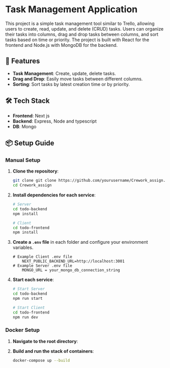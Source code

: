 

# Task Management Application

This project is a simple task management tool similar to Trello, allowing users to create, read, update, and delete (CRUD) tasks. Users can organize their tasks into columns, drag and drop tasks between columns, and sort tasks based on time or priority. The project is built with React for the frontend and Node.js with MongoDB for the backend.

## 🌟 Features
- **Task Management**: Create, update, delete tasks. 
- **Drag and Drop**: Easily move tasks between different columns.
- **Sorting**: Sort tasks by latest creation time or by priority. 

## 🛠️ Tech Stack
- **Frontend**: Next js
- **Backend**: Express, Node and typescript
- **DB**: Mongo

## 📦 Setup Guide

### Manual Setup
1. **Clone the repository**:
    ```sh
    git clone git clone https://github.com/yourusername/Crework_assign.git
    cd Crework_assign
    ```

2. **Install dependencies for each service**:
    ```sh
    # Server
    cd todo-backend
    npm install

    # Client
    cd todo-frontend
    npm install
    ```

3. **Create a `.env` file** in each folder and configure your environment variables.
    ```env
    # Example Client .env file
	    NEXT_PUBLIC_BACKEND_URL=http://localhost:3001
    # Example Server .env file
	    MONGO_URL = your_mongo_db_connection_string

    ```

5. **Start each service**:
    ```sh
    # Start Server
    cd todo-backend
    npm run start

    # Start Client
    cd todo-frontend
    npm run dev
    ```

### Docker Setup
1. **Navigate to the root directory**:

2. **Build and run the stack of containers**:
    ```sh
    docker-compose up --build
    ```
